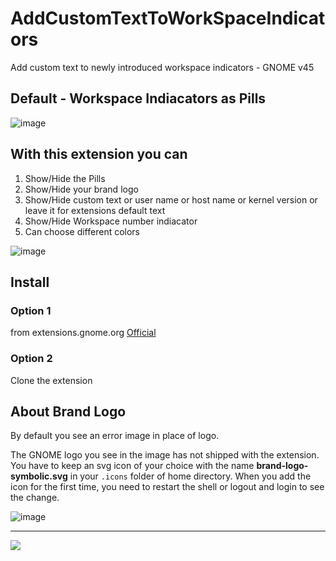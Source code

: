 # AddCustomTextToWorkSpaceIndicators
Add custom text to newly introduced workspace indicators - GNOME v45

## Default - Workspace Indiacators as Pills
![image](https://github.com/PRATAP-KUMAR/AddCustomTextToWorkSpaceIndicators/assets/40719899/619e25c9-9d55-493b-a378-b011f4e40e2f)

## With this extension you can
1. Show/Hide the Pills
2. Show/Hide your brand logo
3. Show/Hide custom text or user name or host name or kernel version or leave it for extensions default text
4. Show/Hide Workspace number indiacator
5. Can choose different colors

![image](https://github.com/PRATAP-KUMAR/AddCustomTextToWorkSpaceIndicators/assets/40719899/8464bf74-ef44-4ee2-bb56-2a99d00e7939)

## Install
### Option 1
from extensions.gnome.org <a href="https://extensions.gnome.org/extension/6272/add-custom-text-to-workspace-indicators/">Official</a>

### Option 2
Clone the extension

## About Brand Logo
By default you see an error image in place of logo.

The GNOME logo you see in the image has not shipped with the extension.
You have to keep an svg icon of your choice with the name **brand-logo-symbolic.svg** in your `.icons` folder of home directory.
When you add the icon for the first time, you need to restart the shell or logout and login to see the change.

![image](https://github.com/PRATAP-KUMAR/AddCustomTextToWorkSpaceIndicators/assets/40719899/582388c5-6d1e-41bb-a064-1a80b9271508)

<hr/>

<a href="https://www.buymeacoffee.com/pratappanabaka"><img src="https://img.buymeacoffee.com/button-api/?text=Wish to BuyMeACoffee ?&emoji=☕&slug=pratappanabaka&button_colour=40DCA5&font_colour=ffffff&font_family=Cookie&outline_colour=000000&coffee_colour=FFDD00" /></a>

